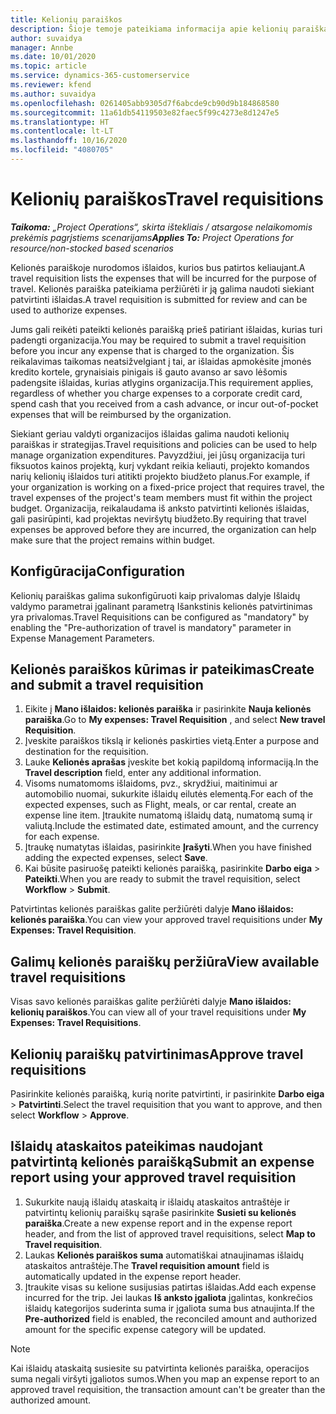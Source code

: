 ```yaml
---
title: Kelionių paraiškos
description: Šioje temoje pateikiama informacija apie kelionių paraiškas.
author: suvaidya
manager: Annbe
ms.date: 10/01/2020
ms.topic: article
ms.service: dynamics-365-customerservice
ms.reviewer: kfend
ms.author: suvaidya
ms.openlocfilehash: 0261405abb9305d7f6abcde9cb90d9b184868580
ms.sourcegitcommit: 11a61db54119503e82faec5f99c4273e8d1247e5
ms.translationtype: HT
ms.contentlocale: lt-LT
ms.lasthandoff: 10/16/2020
ms.locfileid: "4080705"
---
```

# <a name="travel-requisitions"></a><span data-ttu-id="997b2-103">Kelionių paraiškos</span><span class="sxs-lookup"><span data-stu-id="997b2-103">Travel requisitions</span></span>

<span data-ttu-id="997b2-104">_**Taikoma:** „Project Operations“, skirta ištekliais / atsargose nelaikomomis prekėmis pagrįstiems scenarijams_</span><span class="sxs-lookup"><span data-stu-id="997b2-104">_**Applies To:** Project Operations for resource/non-stocked based scenarios_</span></span>

<span data-ttu-id="997b2-105">Kelionės paraiškoje nurodomos išlaidos, kurios bus patirtos keliaujant.</span><span class="sxs-lookup"><span data-stu-id="997b2-105">A travel requisition lists the expenses that will be incurred for the purpose of travel.</span></span> <span data-ttu-id="997b2-106">Kelionės paraiška pateikiama peržiūrėti ir ją galima naudoti siekiant patvirtinti išlaidas.</span><span class="sxs-lookup"><span data-stu-id="997b2-106">A travel requisition is submitted for review and can be used to authorize expenses.</span></span>

<span data-ttu-id="997b2-107">Jums gali reikėti pateikti kelionės paraišką prieš patiriant išlaidas, kurias turi padengti organizacija.</span><span class="sxs-lookup"><span data-stu-id="997b2-107">You may be required to submit a travel requisition before you incur any expense that is charged to the organization.</span></span> <span data-ttu-id="997b2-108">Šis reikalavimas taikomas neatsižvelgiant į tai, ar išlaidas apmokėsite įmonės kredito kortele, grynaisiais pinigais iš gauto avanso ar savo lėšomis padengsite išlaidas, kurias atlygins organizacija.</span><span class="sxs-lookup"><span data-stu-id="997b2-108">This requirement applies, regardless of whether you charge expenses to a corporate credit card, spend cash that you received from a cash advance, or incur out-of-pocket expenses that will be reimbursed by the organization.</span></span>

<span data-ttu-id="997b2-109">Siekiant geriau valdyti organizacijos išlaidas galima naudoti kelionių paraiškas ir strategijas.</span><span class="sxs-lookup"><span data-stu-id="997b2-109">Travel requisitions and policies can be used to help manage organization expenditures.</span></span> <span data-ttu-id="997b2-110">Pavyzdžiui, jei jūsų organizacija turi fiksuotos kainos projektą, kurį vykdant reikia keliauti, projekto komandos narių kelionių išlaidos turi atitikti projekto biudžeto planus.</span><span class="sxs-lookup"><span data-stu-id="997b2-110">For example, if your organization is working on a fixed-price project that requires travel, the travel expenses of the project's team members must fit within the project budget.</span></span> <span data-ttu-id="997b2-111">Organizacija, reikalaudama iš anksto patvirtinti kelionės išlaidas, gali pasirūpinti, kad projektas neviršytų biudžeto.</span><span class="sxs-lookup"><span data-stu-id="997b2-111">By requiring that travel expenses be approved before they are incurred, the organization can help make sure that the project remains within budget.</span></span>

## <a name="configuration"></a><span data-ttu-id="997b2-112">Konfigūracija</span><span class="sxs-lookup"><span data-stu-id="997b2-112">Configuration</span></span> 

<span data-ttu-id="997b2-113">Kelionių paraiškas galima sukonfigūruoti kaip privalomas dalyje Išlaidų valdymo parametrai įgalinant parametrą Išankstinis kelionės patvirtinimas yra privalomas.</span><span class="sxs-lookup"><span data-stu-id="997b2-113">Travel Requisitions can be configured as "mandatory" by enabling the "Pre-authorization of travel is mandatory" parameter in Expense Management Parameters.</span></span> 

## <a name="create-and-submit-a-travel-requisition"></a><span data-ttu-id="997b2-114">Kelionės paraiškos kūrimas ir pateikimas</span><span class="sxs-lookup"><span data-stu-id="997b2-114">Create and submit a travel requisition</span></span>

1. <span data-ttu-id="997b2-115">Eikite į **Mano išlaidos: kelionės paraiška** ir pasirinkite **Nauja kelionės paraiška**.</span><span class="sxs-lookup"><span data-stu-id="997b2-115">Go to **My expenses: Travel Requisition** , and select **New travel Requisition**.</span></span>
2. <span data-ttu-id="997b2-116">Įveskite paraiškos tikslą ir kelionės paskirties vietą.</span><span class="sxs-lookup"><span data-stu-id="997b2-116">Enter a purpose and destination for the requisition.</span></span>
3. <span data-ttu-id="997b2-117">Lauke **Kelionės aprašas** įveskite bet kokią papildomą informaciją.</span><span class="sxs-lookup"><span data-stu-id="997b2-117">In the  **Travel description** field, enter any additional information.</span></span> 
4. <span data-ttu-id="997b2-118">Visoms numatomoms išlaidoms, pvz., skrydžiui, maitinimui ar automobilio nuomai, sukurkite išlaidų eilutės elementą.</span><span class="sxs-lookup"><span data-stu-id="997b2-118">For each of the expected expenses, such as Flight, meals, or car rental, create an expense line item.</span></span> <span data-ttu-id="997b2-119">Įtraukite numatomą išlaidų datą, numatomą sumą ir valiutą.</span><span class="sxs-lookup"><span data-stu-id="997b2-119">Include the estimated date, estimated amount, and the currency for each expense.</span></span> 
5. <span data-ttu-id="997b2-120">Įtraukę numatytas išlaidas, pasirinkite **Įrašyti**.</span><span class="sxs-lookup"><span data-stu-id="997b2-120">When you have finished adding the expected expenses, select **Save**.</span></span>
6. <span data-ttu-id="997b2-121">Kai būsite pasiruošę pateikti kelionės paraišką, pasirinkite **Darbo eiga** > **Pateikti**.</span><span class="sxs-lookup"><span data-stu-id="997b2-121">When you are ready to submit the travel requisition, select **Workflow** > **Submit**.</span></span>

<span data-ttu-id="997b2-122">Patvirtintas kelionės paraiškas galite peržiūrėti dalyje **Mano išlaidos: kelionės paraiška**.</span><span class="sxs-lookup"><span data-stu-id="997b2-122">You can view your approved travel requisitions under **My Expenses: Travel Requisition**.</span></span> 

## <a name="view-available-travel-requisitions"></a><span data-ttu-id="997b2-123">Galimų kelionės paraiškų peržiūra</span><span class="sxs-lookup"><span data-stu-id="997b2-123">View available travel requisitions</span></span>

<span data-ttu-id="997b2-124">Visas savo kelionės paraiškas galite peržiūrėti dalyje **Mano išlaidos: kelionių paraiškos**.</span><span class="sxs-lookup"><span data-stu-id="997b2-124">You can view all of your travel requisitions under **My Expenses: Travel Requisitions**.</span></span>

## <a name="approve-travel-requisitions"></a><span data-ttu-id="997b2-125">Kelionių paraiškų patvirtinimas</span><span class="sxs-lookup"><span data-stu-id="997b2-125">Approve travel requisitions</span></span>

<span data-ttu-id="997b2-126">Pasirinkite kelionės paraišką, kurią norite patvirtinti, ir pasirinkite **Darbo eiga** > **Patvirtinti**.</span><span class="sxs-lookup"><span data-stu-id="997b2-126">Select the travel requisition that you want to approve, and then select **Workflow** > **Approve**.</span></span>  

## <a name="submit-an-expense-report-using-your-approved-travel-requisition"></a><span data-ttu-id="997b2-127">Išlaidų ataskaitos pateikimas naudojant patvirtintą kelionės paraišką</span><span class="sxs-lookup"><span data-stu-id="997b2-127">Submit an expense report using your approved travel requisition</span></span>

1. <span data-ttu-id="997b2-128">Sukurkite naują išlaidų ataskaitą ir išlaidų ataskaitos antraštėje ir patvirtintų kelionių paraiškų sąraše pasirinkite **Susieti su kelionės paraiška**.</span><span class="sxs-lookup"><span data-stu-id="997b2-128">Create a new expense report and in the expense report header, and from the list of approved travel requisitions, select **Map to Travel requisition**.</span></span>
2. <span data-ttu-id="997b2-129">Laukas **Kelionės paraiškos suma** automatiškai atnaujinamas išlaidų ataskaitos antraštėje.</span><span class="sxs-lookup"><span data-stu-id="997b2-129">The **Travel requisition amount** field is automatically updated in the expense report header.</span></span>
3. <span data-ttu-id="997b2-130">Įtraukite visas su kelione susijusias patirtas išlaidas.</span><span class="sxs-lookup"><span data-stu-id="997b2-130">Add each expense incurred for the trip.</span></span> <span data-ttu-id="997b2-131">Jei laukas **Iš anksto įgaliota** įgalintas, konkrečios išlaidų kategorijos suderinta suma ir įgaliota suma bus atnaujinta.</span><span class="sxs-lookup"><span data-stu-id="997b2-131">If the **Pre-authorized** field is enabled, the reconciled amount and authorized amount for the specific expense category will be updated.</span></span>

> [!NOTE]
> <span data-ttu-id="997b2-132">Kai išlaidų ataskaitą susiesite su patvirtinta kelionės paraiška, operacijos suma negali viršyti įgaliotos sumos.</span><span class="sxs-lookup"><span data-stu-id="997b2-132">When you map an expense report to an approved travel requisition, the transaction amount can't be greater than the authorized amount.</span></span> 
